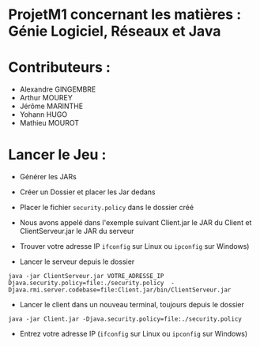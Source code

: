 # ProjetM1 concernant les matières : Génie Logiciel, Réseaux et Java
# Contributeurs :
- Alexandre GINGEMBRE
-  Arthur MOUREY
- Jérôme MARINTHE
- Yohann HUGO
- Mathieu MOUROT

# Lancer le Jeu :
- Générer les JARs
- Créer un Dossier et placer les Jar dedans
- Placer le fichier ```security.policy``` dans le dossier créé

- Nous avons appelé dans l'exemple suivant Client.jar le JAR du Client et ClientServeur.jar le JAR du serveur
- Trouver votre adresse IP ```ifconfig``` sur Linux ou ```ipconfig``` sur Windows)
- Lancer le serveur depuis le dossier

```
java -jar ClientServeur.jar VOTRE_ADRESSE_IP Djava.security.policy=file:./security.policy  -Djava.rmi.server.codebase=file:Client.jar/bin/ClientServeur.jar
```

- Lancer le client dans un nouveau terminal, toujours depuis le dossier

```
java -jar Client.jar -Djava.security.policy=file:./security.policy 
```
- Entrez votre adresse IP (```ifconfig``` sur Linux ou ```ipconfig``` sur Windows)


